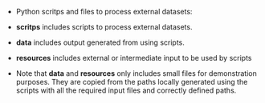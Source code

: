 - Python scritps and files to process external datasets:


 - **scritps** includes scripts to process external datasets.

 - **data** includes output generated from using scripts.

 - **resources** includes external or intermediate input to be used by scripts

- Note that **data** and **resources** only includes small files for demonstration purposes. They are copied from the paths locally generated using the scripts with all the required input files and correctly defined paths. 